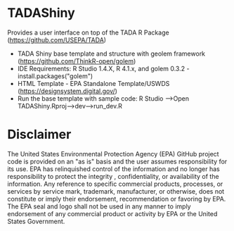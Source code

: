 # TADAShiny
Provides a user interface on top of the TADA R Package (https://github.com/USEPA/TADA)
- TADA Shiny base template and structure with geolem framework  (https://github.com/ThinkR-open/golem) 
- IDE Requirements: R Studio 1.4.X, R 4.1.x, and golem 0.3.2 - install.packages("golem")
- HTML Template - EPA Standalone Template/USWDS (https://designsystem.digital.gov/)
- Run the base template with sample code: R Studio -->Open TADAShiny.Rproj-->dev-->run_dev.R


# Disclaimer
The United States Environmental Protection Agency (EPA) GitHub project code is provided on an "as is" basis and the user assumes responsibility for its use.  EPA has relinquished control of the information and no longer has responsibility to protect the integrity , confidentiality, or availability of the information.  Any reference to specific commercial products, processes, or services by service mark, trademark, manufacturer, or otherwise, does not constitute or imply their endorsement, recommendation or favoring by EPA.  The EPA seal and logo shall not be used in any manner to imply endorsement of any commercial product or activity by EPA or the United States Government.
